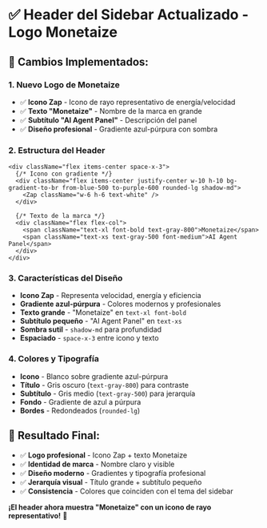 # ✅ Header del Sidebar Actualizado - Logo Monetaize

## 🎯 **Cambios Implementados:**

### **1. Nuevo Logo de Monetaize**
- ✅ **Icono Zap** - Icono de rayo representativo de energía/velocidad
- ✅ **Texto "Monetaize"** - Nombre de la marca en grande
- ✅ **Subtítulo "AI Agent Panel"** - Descripción del panel
- ✅ **Diseño profesional** - Gradiente azul-púrpura con sombra

### **2. Estructura del Header**

```tsx
<div className="flex items-center space-x-3">
  {/* Icono con gradiente */}
  <div className="flex items-center justify-center w-10 h-10 bg-gradient-to-br from-blue-500 to-purple-600 rounded-lg shadow-md">
    <Zap className="w-6 h-6 text-white" />
  </div>
  
  {/* Texto de la marca */}
  <div className="flex flex-col">
    <span className="text-xl font-bold text-gray-800">Monetaize</span>
    <span className="text-xs text-gray-500 font-medium">AI Agent Panel</span>
  </div>
</div>
```

### **3. Características del Diseño**

- **Icono Zap** - Representa velocidad, energía y eficiencia
- **Gradiente azul-púrpura** - Colores modernos y profesionales
- **Texto grande** - "Monetaize" en `text-xl font-bold`
- **Subtítulo pequeño** - "AI Agent Panel" en `text-xs`
- **Sombra sutil** - `shadow-md` para profundidad
- **Espaciado** - `space-x-3` entre icono y texto

### **4. Colores y Tipografía**

- **Icono** - Blanco sobre gradiente azul-púrpura
- **Título** - Gris oscuro (`text-gray-800`) para contraste
- **Subtítulo** - Gris medio (`text-gray-500`) para jerarquía
- **Fondo** - Gradiente de azul a púrpura
- **Bordes** - Redondeados (`rounded-lg`)

## 🎨 **Resultado Final:**

- ✅ **Logo profesional** - Icono Zap + texto Monetaize
- ✅ **Identidad de marca** - Nombre claro y visible
- ✅ **Diseño moderno** - Gradientes y tipografía profesional
- ✅ **Jerarquía visual** - Título grande + subtítulo pequeño
- ✅ **Consistencia** - Colores que coinciden con el tema del sidebar

**¡El header ahora muestra "Monetaize" con un icono de rayo representativo!** 🚀
